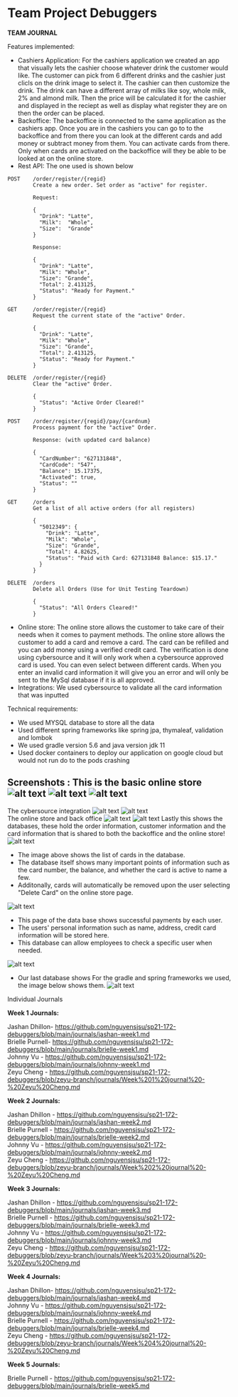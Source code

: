 # Team Project Debuggers 
 
**TEAM JOURNAL**

Features implemented:
- Cashiers Application: For the cashiers application we created an app that visually lets the cashier choose whatever drink the customer would like. The customer can pick from 6 different drinks and the cashier just clicls on the drink image to select it. The cashier can then customize the drink. The drink can have a different array of milks like soy, whole milk, 2% and almond milk. Then the price will be calculated it for the cashier and displayed in the reciept as well as display what register they are on then the order can be placed.
- Backoffice: The backoffice is connected to the same application as the cashiers app. Once you are in the cashiers you can go to to the backoffice and from there you can look at the different cards and add money or subtract money from them. You can activate cards from there. Only when cards are activated on the backoffice will they be able to be looked at on the online store.
- Rest API: The one used is shown below
```
POST    /order/register/{regid}
        Create a new order. Set order as "active" for register.

        Request:

	    {
	      "Drink": "Latte",
	      "Milk":  "Whole",
	      "Size":  "Grande"
	    }         

	    Response:

		{
		  "Drink": "Latte",
		  "Milk": "Whole",
		  "Size": "Grande",
		  "Total": 2.413125,
		  "Status": "Ready for Payment."
		}	    

GET     /order/register/{regid}
        Request the current state of the "active" Order.

		{
		  "Drink": "Latte",
		  "Milk": "Whole",
		  "Size": "Grande",
		  "Total": 2.413125,
		  "Status": "Ready for Payment."
		}

DELETE  /order/register/{regid}
        Clear the "active" Order.

		{
		  "Status": "Active Order Cleared!"
		}

POST    /order/register/{regid}/pay/{cardnum}
        Process payment for the "active" Order. 

        Response: (with updated card balance)

		{
		  "CardNumber": "627131848",
		  "CardCode": "547",
		  "Balance": 15.17375,
		  "Activated": true,
		  "Status": ""
		}

GET     /orders
        Get a list of all active orders (for all registers)

		{
		  "5012349": {
		    "Drink": "Latte",
		    "Milk": "Whole",
		    "Size": "Grande",
		    "Total": 4.82625,
		    "Status": "Paid with Card: 627131848 Balance: $15.17."
		  }
		}

DELETE 	/orders
		Delete all Orders (Use for Unit Testing Teardown)

		{
		  "Status": "All Orders Cleared!"
		}
```  
- Online store: The online store allows the customer to take care of their needs when it comes to payment methods. The online store allows the customer to add a card and remove a card. The card can be refilled and you can add money using a verified credit card. The verification is done using cybersource and it will only work when a cybersource approved card is used. You can even select between different cards. When you enter an invalid card information it will give you an error and will only be sent to the MySql database if it is all approved.
- Integrations: We used cybersource to validate all the card information that was inputted


Technical requirements:
- We used MYSQL database to store all the data
- Used different spring frameworks like spring jpa, thymaleaf, validation and lombok
- We used gradle version 5.6 and java version jdk 11
- Used docker containers to deploy our application on google cloud but would not run do to the pods crashing



Screenshots  :
This is the basic online store
![alt text](https://github.com/nguyensjsu/sp21-172-debuggers/blob/main/screenshots/online%20store%201.PNG)
![alt text](https://github.com/nguyensjsu/sp21-172-debuggers/blob/main/screenshots/add%20card.PNG)
![alt text](https://github.com/nguyensjsu/sp21-172-debuggers/blob/main/screenshots/payment%20page.PNG)
- 
The cybersource integration 
![alt text](https://github.com/nguyensjsu/sp21-172-debuggers/blob/main/screenshots/cyber1.png)
![alt text](https://github.com/nguyensjsu/sp21-172-debuggers/blob/main/screenshots/cyber2.png)   
The online store and back office
![alt text](https://github.com/nguyensjsu/sp21-172-debuggers/blob/main/screenshots/cashiers%201.PNG)
![alt text](https://github.com/nguyensjsu/sp21-172-debuggers/blob/main/screenshots/cashier%202.PNG)
Lastly this shows the databases, these hold the order information, customer information and the card information that is shared to both the backoffice and the online store!
![alt text](https://github.com/nguyensjsu/sp21-172-debuggers/blob/main/screenshots/db%201.PNG)
- The image above shows the list of cards in the database.
- The database itself shows many important points of information such as the card number, the balance, and whether the card is active to name a few.
- Additonally, cards will automatically be removed upon the user selecting "Delete Card" on the online store page.
 
![alt text](https://github.com/nguyensjsu/sp21-172-debuggers/blob/main/screenshots/db%202.PNG)
- This page of the data base shows successful payments by each user.
- The users' personal information such as name, address, credit card information will be stored here.
- This database can allow employees to check a specific user when needed.
 
![alt text](https://github.com/nguyensjsu/sp21-172-debuggers/blob/main/screenshots/db%203.PNG)
- Our last database shows
For the gradle and spring frameworks we used, the image below shows them.
![alt text](https://github.com/nguyensjsu/sp21-172-debuggers/blob/main/screenshots/gradle.png)










Individual Journals


**Week 1 Journals:**

Jashan Dhillon-  https://github.com/nguyensjsu/sp21-172-debuggers/blob/main/journals/jashan-week1.md  
Brielle Purnell-  https://github.com/nguyensjsu/sp21-172-debuggers/blob/main/journals/brielle-week1.md  
Johnny Vu - https://github.com/nguyensjsu/sp21-172-debuggers/blob/main/journals/johnny-week1.md  
Zeyu Cheng - https://github.com/nguyensjsu/sp21-172-debuggers/blob/zeyu-branch/journals/Week%201%20journal%20-%20Zeyu%20Cheng.md


**Week 2 Journals:**

Jashan Dhillon - https://github.com/nguyensjsu/sp21-172-debuggers/blob/main/journals/jashan-week2.md  
Brielle Purnell - https://github.com/nguyensjsu/sp21-172-debuggers/blob/main/journals/brielle-week2.md  
Johnny Vu - https://github.com/nguyensjsu/sp21-172-debuggers/blob/main/journals/johnny-week2.md  
Zeyu Cheng - https://github.com/nguyensjsu/sp21-172-debuggers/blob/zeyu-branch/journals/Week%202%20journal%20-%20Zeyu%20Cheng.md


**Week 3 Journals:**

Jashan Dhillon - https://github.com/nguyensjsu/sp21-172-debuggers/blob/main/journals/jashan-week3.md  
Brielle Purnell - https://github.com/nguyensjsu/sp21-172-debuggers/blob/main/journals/brielle-week3.md  
Johnny Vu - https://github.com/nguyensjsu/sp21-172-debuggers/blob/main/journals/johnny-week3.md           
Zeyu Cheng - https://github.com/nguyensjsu/sp21-172-debuggers/blob/zeyu-branch/journals/Week%203%20journal%20-%20Zeyu%20Cheng.md

**Week 4 Journals:**

Jashan Dhillon- https://github.com/nguyensjsu/sp21-172-debuggers/blob/main/journals/jashan-week4.md  
Johnny Vu - https://github.com/nguyensjsu/sp21-172-debuggers/blob/main/journals/johnny-week4.md  
Brielle Purnell - https://github.com/nguyensjsu/sp21-172-debuggers/blob/main/journals/brielle-week4.md   
Zeyu Cheng - https://github.com/nguyensjsu/sp21-172-debuggers/blob/zeyu-branch/journals/Week%204%20journal%20-%20Zeyu%20Cheng.md

**Week 5 Journals:**

Brielle Purnell - https://github.com/nguyensjsu/sp21-172-debuggers/blob/main/journals/brielle-week5.md 

